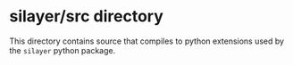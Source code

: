 # silayer/src directory

This directory contains source that compiles to python extensions used by the `silayer` python package.
